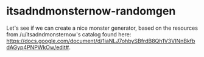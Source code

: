 # itsadndmonsternow-randomgen

Let's see if we can create a nice monster generator, based on the resources from /u/itsadndmonsternow's catalog
found here: https://docs.google.com/document/d/1iaNLJ7ohbySBfrdB8Qh1V3VINnBkfbdAGyp4PNPWkOw/edit#.
